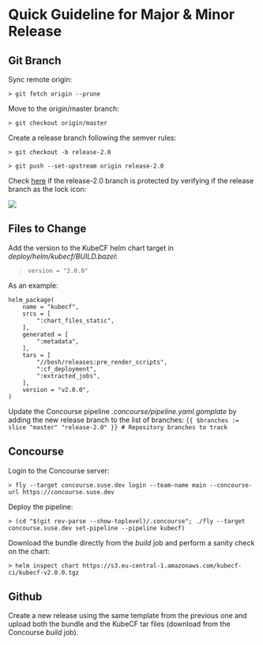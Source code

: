 # Quick Guideline for Major & Minor Release

## Git Branch

Sync remote origin:
```
> git fetch origin --prune
```

Move to the origin/master branch:
```
> git checkout origin/master
```

Create a release branch following the semver rules:
```
> git checkout -b release-2.0
```

```
> git push --set-upstream origin release-2.0
```


Check [here](https://github.com/cloudfoundry-incubator/kubecf/branches) if the release-2.0 branch is protected by verifying if the release branch as the lock icon:

![](https://i.imgur.com/n8DHyeF.png)


## Files to Change

Add the version to the KubeCF helm chart target in _deploy/helm/kubecf/BUILD.bazel_:
> ```version = "2.0.0"```

As an example:
```
helm_package(
    name = "kubecf",
    srcs = [
        ":chart_files_static",
    ],
    generated = [
        ":metadata",
    ],
    tars = [
        "//bosh/releases:pre_render_scripts",
        ":cf_deployment",
        ":extracted_jobs",
    ],
    version = "v2.0.0",
)
```

Update the Concourse pipeline _.concourse/pipeline.yaml.gomplate_ by adding the new release branch to the list of branches:
```{{ $branches := slice "master" "release-2.0" }} # Repository branches to track```

## Concourse

Login to the Concourse server:

```
> fly --target concourse.suse.dev login --team-name main --concourse-url https://concourse.suse.dev
```

Deploy the pipeline:
```
> (cd "$(git rev-parse --show-toplevel)/.concourse"; ./fly --target concourse.suse.dev set-pipeline --pipeline kubecf)
```

Download the bundle directly from the _build_ job and perform a sanity check on the chart:
```
> helm inspect chart https://s3.eu-central-1.amazonaws.com/kubecf-ci/kubecf-v2.0.0.tgz
```

## Github

Create a new release using the same template from the previous one and upload both the bundle and the KubeCF tar files (download from the Concourse *build* job).

